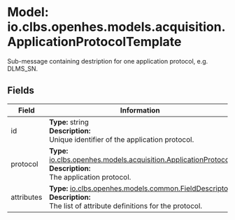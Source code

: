 # Model: io.clbs.openhes.models.acquisition.ApplicationProtocolTemplate

Sub-message containing destription for one application protocol, e.g. DLMS_SN.

## Fields

| Field | Information |
| --- | --- |
| id | <b>Type:</b> string<br><b>Description:</b><br>Unique identifier of the application protocol. |
| protocol | <b>Type:</b> [io.clbs.openhes.models.acquisition.ApplicationProtocol](model-io-clbs-openhes-models-acquisition-applicationprotocol.md)<br><b>Description:</b><br>The application protocol. |
| attributes | <b>Type:</b> [io.clbs.openhes.models.common.FieldDescriptor](model-io-clbs-openhes-models-common-fielddescriptor.md)<br><b>Description:</b><br>The list of attribute definitions for the protocol. |

